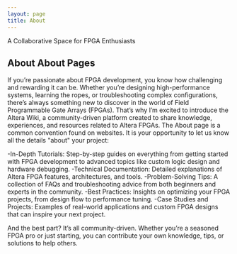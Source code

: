 ```yaml
---
layout: page
title: About
---
```


A Collaborative Space for FPGA Enthusiasts

## About About Pages

If you’re passionate about FPGA development, you know how challenging and rewarding it can be. Whether you’re designing high-performance systems, learning the ropes, or troubleshooting complex configurations, there’s always something new to discover in the world of Field Programmable Gate Arrays (FPGAs). That’s why I’m excited to introduce the Altera Wiki, a community-driven platform created to share knowledge, experiences, and resources related to Altera FPGAs.
The About page is a common convention found on websites.
It is your opportunity to let us know all the details "about" your project:

-In-Depth Tutorials: Step-by-step guides on everything from getting started with FPGA development to advanced topics like custom logic design and hardware debugging.
-Technical Documentation: Detailed explanations of Altera FPGA features, architectures, and tools.
-Problem-Solving Tips: A collection of FAQs and troubleshooting advice from both beginners and experts in the community.
-Best Practices: Insights on optimizing your FPGA projects, from design flow to performance tuning.
-Case Studies and Projects: Examples of real-world applications and custom FPGA designs that can inspire your next project.

And the best part? It’s all community-driven. Whether you’re a seasoned FPGA pro or just starting, you can contribute your own knowledge, tips, or solutions to help others.
